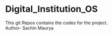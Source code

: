 # Digital_Institution_OS
This git Repos contains the codes for the project.
<br>
Author- Sachin Maurya

